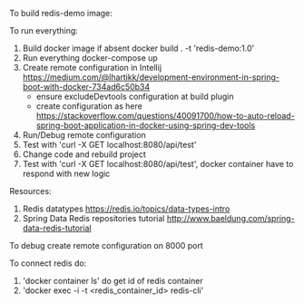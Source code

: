 To build redis-demo image:

To run everything:
1. Build docker image if absent
   docker build . -t 'redis-demo:1.0'
2. Run everything
   docker-compose up
3. Create remote configuration in Intellij https://medium.com/@lhartikk/development-environment-in-spring-boot-with-docker-734ad6c50b34
   - ensure excludeDevtools configuration at build plugin
   - create configuration as here https://stackoverflow.com/questions/40091700/how-to-auto-reload-spring-boot-application-in-docker-using-spring-dev-tools
4. Run/Debug remote configuration
5. Test with 'curl -X GET localhost:8080/api/test'
6. Change code and rebuild project
7. Test with 'curl -X GET localhost:8080/api/test', docker container have to respond with new logic

Resources:
1. Redis datatypes https://redis.io/topics/data-types-intro
2. Spring Data Redis repositories tutorial http://www.baeldung.com/spring-data-redis-tutorial

To debug create remote configuration on 8000 port

To connect redis do:
 1. 'docker container ls' do get id of redis container
 2. 'docker exec -i -t <redis_container_id> redis-cli'